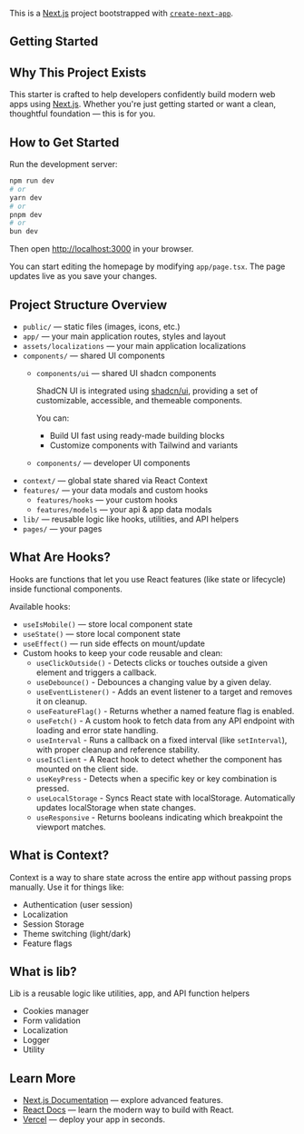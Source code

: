 This is a [Next.js](https://nextjs.org) project bootstrapped with [`create-next-app`](https://nextjs.org/docs/app/api-reference/cli/create-next-app).

## Getting Started

## Why This Project Exists

This starter is crafted to help developers confidently build modern web apps using [Next.js](https://nextjs.org). Whether you're just getting started or want a clean, thoughtful foundation — this is for you.

## How to Get Started

Run the development server:

```bash
npm run dev
# or
yarn dev
# or
pnpm dev
# or
bun dev
```

Then open [http://localhost:3000](http://localhost:3000) in your browser.

You can start editing the homepage by modifying `app/page.tsx`. The page updates live as you save your changes.

## Project Structure Overview

- `public/` — static files (images, icons, etc.)
- `app/` — your main application routes, styles and layout
- `assets/localizations` — your main application localizations
- `components/` — shared UI components
    - `components/ui` — shared UI shadcn components
    
      ShadCN UI is integrated using [shadcn/ui](https://ui.shadcn.dev), providing a set of customizable, accessible, and themeable components.

      You can:
      - Build UI fast using ready-made building blocks
      - Customize components with Tailwind and variants
    - `components/` — developer UI components
- `context/` — global state shared via React Context
- `features/` — your data modals and custom hooks
    - `features/hooks` — your custom hooks
    - `features/models` — your api & app data modals
- `lib/` — reusable logic like hooks, utilities, and API helpers
- `pages/` — your pages

## What Are Hooks?

Hooks are functions that let you use React features (like state or lifecycle) inside functional components.

Available hooks:
- `useIsMobile()` — store local component state
- `useState()` — store local component state
- `useEffect()` — run side effects on mount/update
- Custom hooks to keep your code reusable and clean:
    - `useClickOutside()` - Detects clicks or touches outside a given element and triggers a callback.
    - `useDebounce()` - Debounces a changing value by a given delay.
    - `useEventListener()` - Adds an event listener to a target and removes it on cleanup.
    - `useFeatureFlag()` - Returns whether a named feature flag is enabled.
    - `useFetch()` - A custom hook to fetch data from any API endpoint with loading and error state handling.
    - `useInterval` - Runs a callback on a fixed interval (like `setInterval`), with proper cleanup and reference stability.
    - `useIsClient` - A React hook to detect whether the component has mounted on the client side.
    - `useKeyPress` - Detects when a specific key or key combination is pressed.
    - `useLocalStorage` - Syncs React state with localStorage. Automatically updates localStorage when state changes.
    - `useResponsive` - Returns booleans indicating which breakpoint the viewport matches.

## What is Context?

Context is a way to share state across the entire app without passing props manually. Use it for things like:

- Authentication (user session)
- Localization
- Session Storage
- Theme switching (light/dark)
- Feature flags

## What is lib?

Lib is a reusable logic like utilities, app, and API function helpers

- Cookies manager
- Form validation
- Localization
- Logger
- Utility

## Learn More

- [Next.js Documentation](https://nextjs.org/docs) — explore advanced features.
- [React Docs](https://react.dev/learn) — learn the modern way to build with React.
- [Vercel](https://vercel.com) — deploy your app in seconds.
